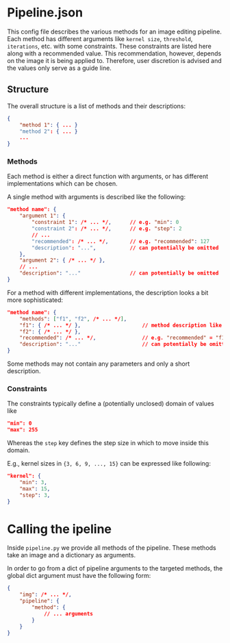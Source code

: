 # Pipeline.json

This config file describes the various methods for an image editing pipeline.
<br>
Each method has different arguments like `kernel size`, `threshold`, `iterations`, etc. with some constraints. These
constraints are listed here along with a recommended value. This recommendation, however, depends on the image it is
being applied to. Therefore, user discretion is advised and the values only serve as a guide line.

## Structure
The overall structure is a list of methods and their descriptions:
```json
{
    "method 1": { ... }
    "method 2": { ... }
    ...
}
```

### Methods
Each method is either a direct function with arguments, or has different implementations which can be chosen.

A single method with arguments is described like the following:
```json
"method name": {
    "argument 1": {
        "constraint 1": /* ... */,      // e.g. "min": 0
        "constraint 2": /* ... */,      // e.g. "step": 2
        // ...
        "recommended": /* ... */,       // e.g. "recommended": 127
        "description": "...",           // can potentially be omitted
    },
    "argument 2": { /* ... */ },
    // ...
    "description": "..."                // can potentially be omitted
}
```

For a method with different implementations, the description looks a bit more sophisticated:
```json
"method name": {
    "methods": ["f1", "f2", /* ... */],
    "f1": { /* ... */ },                    // method description like above
    "f2": { /* ... */ },
    "recommended": /* ... */,               // e.g. "recommended" = "f1"
    "description": "..."                    // can potentially be omitted
}
```

Some methods may not contain any parameters and only a short description.

### Constraints
The constraints typically define a (potentially unclosed) domain of values like
```json
"min": 0
"max": 255
```
Whereas the `step` key defines the step size in which to move inside this domain.

E.g., kernel sizes in `{3, 6, 9, ..., 15}` can be expressed like following:
```json
"kernel": {
    "min": 3,
    "max": 15,
    "step": 3,
}
```

# Calling the ipeline
Inside `pipeline.py` we provide all methods of the pipeline.
These methods take an image and a dictionary as arguments.

In order to go from a dict of pipeline arguments to the targeted methods, the global dict argument must have the following form:
```json
{
    "img": /* ... */,
    "pipeline": {
        "method": {
            // ... arguments
        }
    }
}
```